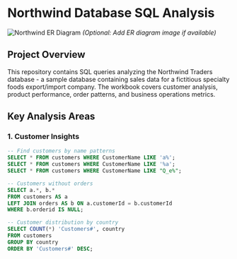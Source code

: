 # Northwind Database SQL Analysis

![Northwind ER Diagram](https://github.com/yourusername/yourrepo/raw/main/northwind_er_diagram.png) *(Optional: Add ER diagram image if available)*

## Project Overview
This repository contains SQL queries analyzing the Northwind Traders database - a sample database containing sales data for a fictitious specialty foods export/import company. The workbook covers customer analysis, product performance, order patterns, and business operations metrics.

## Key Analysis Areas

### 1. Customer Insights
```sql
-- Find customers by name patterns
SELECT * FROM customers WHERE CustomerName LIKE 'a%';
SELECT * FROM customers WHERE CustomerName LIKE '%a';
SELECT * FROM customers WHERE CustomerName LIKE "Q_e%";

-- Customers without orders
SELECT a.*, b.*
FROM customers AS a
LEFT JOIN orders AS b ON a.customerId = b.customerId
WHERE b.orderid IS NULL;

-- Customer distribution by country
SELECT COUNT(*) 'Customers#', country
FROM customers
GROUP BY country
ORDER BY 'Customers#' DESC;
